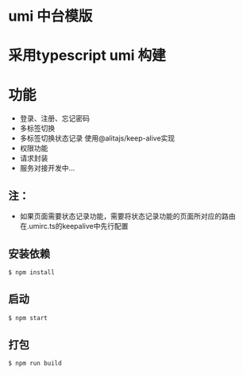 # umi 中台模版

# 采用typescript umi 构建

# 功能
* 登录、注册、忘记密码
* 多标签切换
* 多标签切换状态记录 使用@alitajs/keep-alive实现
* 权限功能
* 请求封装
* 服务对接开发中...

## 注：
* 如果页面需要状态记录功能，需要将状态记录功能的页面所对应的路由在.umirc.ts的keepalive中先行配置

## 安装依赖

```bash
$ npm install
```
## 启动

```bash
$ npm start
```

## 打包

```bash
$ npm run build
```
